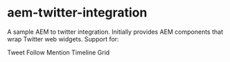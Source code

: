 # aem-twitter-integration

A sample AEM to twitter integration.  Initially provides AEM components that wrap Twitter web widgets. Support for:

Tweet
Follow
Mention
Timeline
Grid
